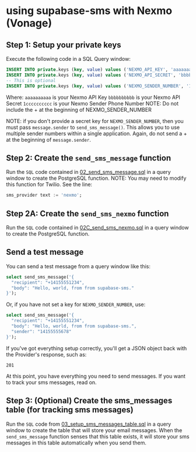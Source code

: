 # using supabase-sms with Nexmo (Vonage)

## Step 1:  Setup your private keys

Execute the following code in a SQL Query window:

```sql
INSERT INTO private.keys (key, value) values ('NEXMO_API_KEY', 'aaaaaaaaaa');
INSERT INTO private.keys (key, value) values ('NEXMO_API_SECRET', 'bbbbbbbbbb');
-- This is optional
INSERT INTO private.keys (key, value) values ('NEXMO_SENDER_NUMBER', '1cccccccccc');

```
Where:
`aaaaaaaaaa` is your Nexmo API Key
`bbbbbbbbbb` is your Nexmo API Secret
`1cccccccccc` is your Nexmo Sender Phone Number
NOTE: Do not include the + at the beginning of NEXMO_SENDER_NUMBER

NOTE:  if you don't provide a secret key for `NEXMO_SENDER_NUMBER`, then you must pass `message.sender` to `send_sms_message()`.  This allows you to use multiple sender numbers within a single application.  Again, do not send a + at the beginning of `message.sender`.

## Step 2: Create the `send_sms_message` function

Run the `SQL` code contained in [02_send_sms_message.sql](02_send_sms_message.sql) in a query window to create the PostgreSQL function.  NOTE:  You may need to modify this function for Twilio.  See the line:
```sql
sms_provider text := 'nexmo';
```

## Step 2A: Create the `send_sms_nexmo` function
Run the `SQL` code contained in [02C_send_sms_nexmo.sql](../02C_send_sms_nexmo.sql) in a query window to create the PostgreSQL function. 

## Send a test message

You can send a test message from a query window like this:

```sql
select send_sms_message('{
  "recipient": "+14155551234",
  "body": "Hello, world, from from supabase-sms."
}');
```

Or, if you have not set a key for `NEXMO_SENDER_NUMBER`, use:
```sql
select send_sms_message('{
  "recipient": "+14155551234",
  "body": "Hello, world, from from supabase-sms.",
  "sender": "14155555678"
}');
```

If you've got everything setup correctly, you'll get a JSON object back with the Provider's response, such as:
```
201
```

At this point, you have everything you need to send messages.  If you want to track your sms messages, read on.

## Step 3: (Optional) Create the sms_messages table (for tracking sms messages)

Run the `SQL` code from [03_setup_sms_messages_table.sql](../03_setup_sms_messages_table.sql) in a query window to create the table that will store your email messages.  When the `send_sms_message` function senses that this table exists, it will store your sms messages in this table automatically when you send them.

